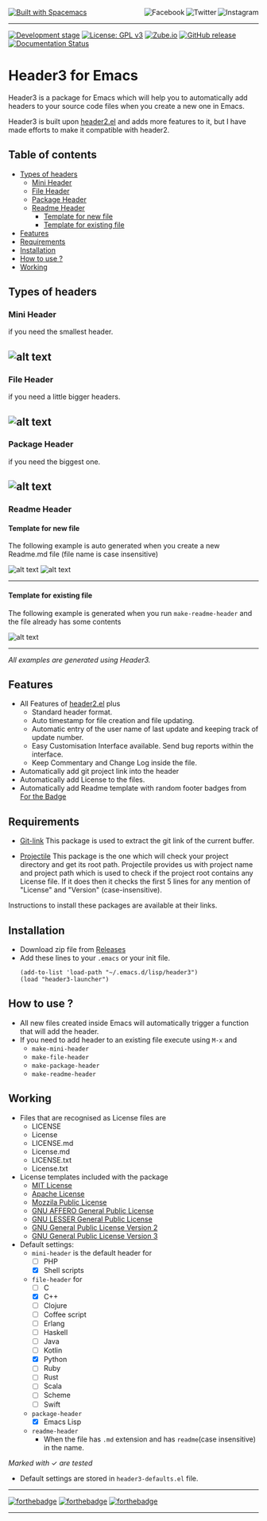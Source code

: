 <a name="top"></a>
[![Built with Spacemacs](https://cdn.rawgit.com/syl20bnr/spacemacs/442d025779da2f62fc86c2082703697714db6514/assets/spacemacs-badge.svg)](http://spacemacs.org)
<a href="https://www.instagram.com/justinekizhakkinedath"><img src="https://i.imgur.com/G9YJUZI.png" alt="Instagram" align="right"></a>
<a href="http://www.twitter.com/justinethomask"><img src="http://i.imgur.com/tXSoThF.png" alt="Twitter" align="right"></a>
<a href="https://www.facebook.com/JustineKizhakkinedath"><img src="http://i.imgur.com/P3YfQoD.png" alt="Facebook" align="right"></a>
<br>
- - -
[![Development stage](https://img.shields.io/badge/Development_stage-alpha-red.svg)]()
[![License: GPL v3](https://img.shields.io/badge/License-GPL%20v3-blue.svg)](https://www.gnu.org/licenses/gpl-3.0)
[![Zube.io](https://img.shields.io/badge/Project_Management-Zube.io-yellow.svg)](https://zube.io)
[![GitHub release](https://img.shields.io/github/release/justinethomas/header3.svg)](https://github.com/justinethomas/header3/releases)
[![Documentation Status](https://readthedocs.org/projects/header3/badge/?version=latest)](https://header3.readthedocs.io/en/latest/?badge=latest)


# Header3 for Emacs
Header3 is a package for Emacs which will help you to automatically add headers
to your source code files when you create a new one in Emacs.

Header3 is built upon [header2.el](https://www.emacswiki.org/emacs/download/header2.el)
and adds more features to it, but I have made efforts to make it compatible with header2.

## Table of contents

<!-- toc -->

- [Types of headers](#types-of-headers)
  * [Mini Header](#mini-header)
  * [File Header](#file-header)
  * [Package Header](#package-header)
  * [Readme Header](#readme-header)
    + [Template for new file](#template-for-new-file)
    + [Template for existing file](#template-for-existing-file)
- [Features](#features)
- [Requirements](#requirements)
- [Installation](#installation)
- [How to use ?](#how-to-use-)
- [Working](#working)

<!-- tocstop -->

## Types of headers

### Mini Header
if you need the smallest header.

![alt text](docs/resources/mini_header.png "Mini Header")
---

### File Header
if you need a little bigger headers.

![alt text](docs/resources/file_header.png "File Header")
---
### Package Header
if you need the biggest one.

![alt text](docs/resources/package_header.png "Package Header")
---
### Readme Header

#### Template for new file
The following example is auto generated when you create a new Readme.md file
(file name is case insensitive)

![alt text](docs/resources/full_readme_1.jpg "Readme generated on a new file")
![alt text](docs/resources/full_readme_2.jpg "Readme generated on a new file")

------

#### Template for existing file
The following example is generated when you run `make-readme-header` and the file
already has some contents

![alt text](docs/resources/readme_with_content.jpg "Readme generated on a file with contents")

---
*All examples are generated using Header3.*

## Features
* All Features of [header2.el](https://www.emacswiki.org/emacs/download/header2.el) plus
  * Standard header format.
  * Auto timestamp for file creation and file updating.
  * Automatic entry of the user name of last update and keeping track of update number.
  * Easy Customisation Interface available. Send bug reports within the interface.
  * Keep Commentary and Change Log inside the file.
* Automatically add git project link into the header
* Automatically add License to the files.
* Automatically add Readme template with random footer badges from
[For the Badge](https://forthebadge.com)

## Requirements
* [Git-link](https://github.com/sshaw/git-link) This package is used to extract
the git link of the current buffer.

* [Projectile](https://github.com/bbatsov/projectile) This package is the one
which will check your project directory and get its root path.
Projectile provides us with project name and project path which is used to check
if the project root contains any License file.
If it does then it checks the first 5 lines for any mention of "License" and
"Version" (case-insensitive).

Instructions to install these packages are available at their links.

## Installation
* Download zip file from [Releases](https://github.com/justinethomas/header3/releases)
* Add these lines to your `.emacs` or your init file.
  ```
  (add-to-list 'load-path "~/.emacs.d/lisp/header3")
  (load "header3-launcher")
  ```

## How to use ?
* All new files created inside Emacs will automatically trigger a function that
will add the header.
* If you need to add header to an existing file execute using `M-x` and
  - `make-mini-header`
  - `make-file-header`
  - `make-package-header`
  - `make-readme-header`

## Working
* Files that are recognised as License files are
  - LICENSE
  - License
  - LICENSE.md
  - License.md
  - LICENSE.txt
  - License.txt
* License templates included with the package
  - [MIT License](https://opensource.org/licenses/MIT)
  - [Apache License](http://www.apache.org/licenses/LICENSE-2.0)
  - [Mozzila Public License](https://opensource.org/licenses/MPL-2.0)
  - [GNU AFFERO General Public License](https://www.gnu.org/licenses/agpl-3.0.en.html)
  - [GNU LESSER General Public License](https://www.gnu.org/licenses/lgpl.html)
  - [GNU General Public License Version 2](https://www.gnu.org/licenses/old-licenses/gpl-2.0.en.html)
  - [GNU General Public License Version 3](https://www.gnu.org/licenses/gpl-3.0.en.html)
* Default settings:
  - `mini-header` is the default header for
    - [ ] PHP
    - [x] Shell scripts
  - `file-header` for
    - [ ] C
    - [x] C++
    - [ ] Clojure
    - [ ] Coffee script
    - [ ] Erlang
    - [ ] Haskell
    - [ ] Java
    - [ ] Kotlin
    - [x] Python
    - [ ] Ruby
    - [ ] Rust
    - [ ] Scala
    - [ ] Scheme
    - [ ] Swift
  - `package-header`
    - [x] Emacs Lisp
  - `readme-header`
    - When the file has `.md` extension and has `readme`(case insensitive) in
    the name.  

*Marked with* &#10003; *are tested*

* Default settings are stored in `header3-defaults.el` file.

- - -
[![forthebadge](https://forthebadge.com/images/badges/built-with-swag.svg)](https://forthebadge.com)
[![forthebadge](https://forthebadge.com/images/badges/winter-is-coming.svg)](https://forthebadge.com)
[![forthebadge](https://forthebadge.com/images/badges/uses-git.svg)](https://forthebadge.com)
- - -
